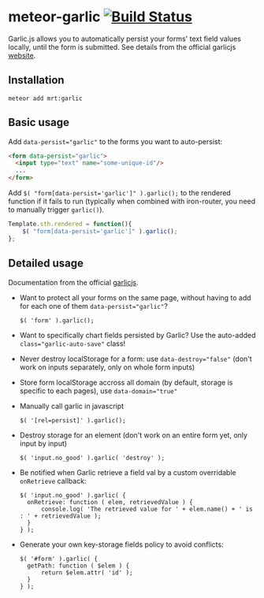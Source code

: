 meteor-garlic [![Build Status](https://travis-ci.org/zhouzhuojie/meteor-garlic.svg)](https://travis-ci.org/zhouzhuojie/meteor-garlic)
================

Garlic.js allows you to automatically persist your forms' text field values locally, until the form is submitted. See details from the official garlicjs [website](http://garlicjs.org/).

Installation
------------

```
meteor add mrt:garlic
```


Basic usage
-------------

Add `data-persist="garlic"` to the forms you want to auto-persist:

``` html
<form data-persist="garlic">
  <input type="text" name="some-unique-id"/>
  ...
</form>
```

Add `$( "form[data-persist='garlic']" ).garlic();` to the rendered function if it fails to run (typically when combined with iron-router, you need to manually trigger `garlic()`).

``` js
Template.sth.rendered = function(){
    $( "form[data-persist='garlic']" ).garlic();
};
```


Detailed usage
--------------

Documentation from the official [garlicjs](http://garlicjs.org/).

* Want to protect all your forms on the same page, without having to add for each one of them `data-persist="garlic"`?

    ```
    $( 'form' ).garlic();
    ```
* Want to specifically chart fields persisted by Garlic? Use the auto-added `class="garlic-auto-save"` class!
* Never destroy localStorage for a form: use `data-destroy="false"` (don't work on inputs separately, only on whole form inputs)
* Store form localStorage accross all domain (by default, storage is specific to each pages), use `data-domain="true"`
* Manually call garlic in javascript

    ```
    $( '[rel=persist]' ).garlic();
    ```
* Destroy storage for an element (don't work on an entire form yet, only input by input)

    ```
    $( 'input.no_good' ).garlic( 'destroy' );
    ```
* Be notified when Garlic retrieve a field val by a custom overridable `onRetrieve` callback:

    ```
    $( 'input.no_good' ).garlic( {
      onRetrieve: function ( elem, retrievedValue ) {
          console.log( 'The retrieved value for ' + elem.name() + ' is : ' + retrievedValue );
      }
    } );
    ```
* Generate your own key-storage fields policy to avoid conflicts:

    ```
    $( '#form' ).garlic( {
      getPath: function ( $elem ) {
          return $elem.attr( 'id' );
      }
    } );
    ```
